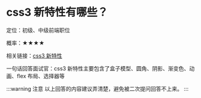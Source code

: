 <script lang="ts" setup>
import { loginRead } from '@/utils/login-read'
loginRead('q10000')
</script>

# css3 新特性有哪些？



定位：初级、中级前端职位

概率：★★★★

相关链接：[css3 新特性](/documents/part1/css3/css3.html#css3-新特性)

一句话回答面试官：css3 新特性主要包含了盒子模型、圆角、阴影、渐变色、动画、flex 布局、选择器等

:::warning 注意
以上回答的内容建议弄清楚，避免被二次提问回答不上来。
:::
